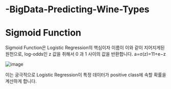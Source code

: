 # -BigData-Predicting-Wine-Types

# Sigmoid Function
Sigmoid Function은 Logistic Regression의 핵심이자 이름이 이와 같이 지어지게된 원천으로, log-odds인 z 값을 취해서 0 과 1 사이의 값을 반환합니다.
a=σ(z)=11+e−z

![image](https://user-images.githubusercontent.com/74912130/121310426-553abc00-c93e-11eb-8c4e-fb5907534201.png)

이는 궁극적으로 Logistic Regression이 특정 데이터가 positive class에 속할 확률을 계산하게 합니다.
